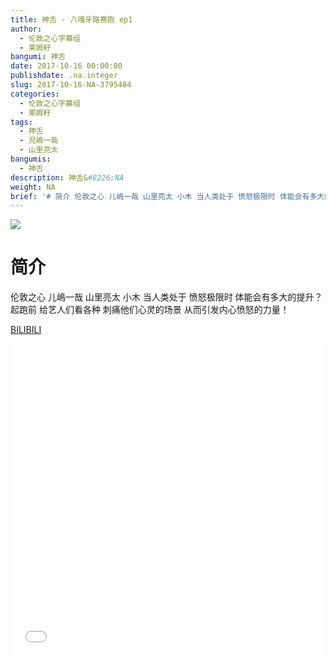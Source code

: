 ```yaml
---
title: 神舌 - 八嘎牙路赛跑 ep1
author:
  - 伦敦之心字幕组
  - 莱姆籽
bangumi: 神舌
date: 2017-10-16 00:00:00
publishdate: .na.integer
slug: 2017-10-16-NA-3795484
categories:
  - 伦敦之心字幕组
  - 莱姆籽
tags:
  - 神舌
  - 児嶋一哉
  - 山里亮太
bangumis:
  - 神舌
description: 神舌&#8226;NA
weight: NA
brief: '# 简介 伦敦之心 儿嶋一哉 山里亮太 小木 当人类处于 愤怒极限时 体能会有多大的提升？ 起跑前 给艺人们看各种 刺痛他们心灵的场景 从而引发内心愤怒的力量！'
---
```


![](https://i.imgur.com/qkVKr3u.jpg)

# 简介  
伦敦之心 儿嶋一哉 山里亮太 小木
当人类处于 愤怒极限时 体能会有多大的提升？
起跑前 给艺人们看各种 刺痛他们心灵的场景
从而引发内心愤怒的力量！

  [BILIBILI](https://www.bilibili.com/video/av3795484/)


<div class="vcontainer">  <iframe class='video' src="//www.bilibili.com/blackboard/player.html?aid=3795484" width="100%" height="500" frameborder="0" allowfullscreen="allowfullscreen"></iframe></div>
